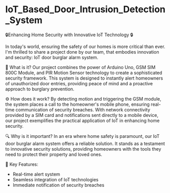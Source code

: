 # IoT_Based_Door_Intrusion_Detection_System

🔒Enhancing Home Security with Innovative IoT Technology 🔒

In today's world, ensuring the safety of our homes is more critical than ever. I'm thrilled to share a project done by our team, that embodies innovation and security: IoT door burglar alarm system.

🚪 What is it?
Our project combines the power of Arduino Uno, GSM SIM 800C Module, and PIR Motion Sensor technology to create a sophisticated security framework. This system is designed to instantly alert homeowners of unauthorized door entries, providing peace of mind and a proactive approach to burglary prevention.

⚙️ How does it work?
By detecting motion and triggering the GSM module, the system places a call to the homeowner's mobile phone, ensuring real-time communication of security breaches. With network connectivity provided by a SIM card and notifications sent directly to a mobile device, our project exemplifies the practical application of IoT in enhancing home security.

🔍 Why is it important?
In an era where home safety is paramount, our IoT door burglar alarm system offers a reliable solution. It stands as a testament to innovative security solutions, providing homeowners with the tools they need to protect their property and loved ones.

🌟 Key Features:
- Real-time alert system
- Seamless integration of IoT technologies
- Immediate notification of security breaches
